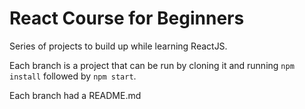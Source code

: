 # React Course for Beginners

Series of projects to build up while learning ReactJS.

Each branch is a project that can be run by cloning it and running `npm install` followed by `npm start`.

Each branch had a README.md
